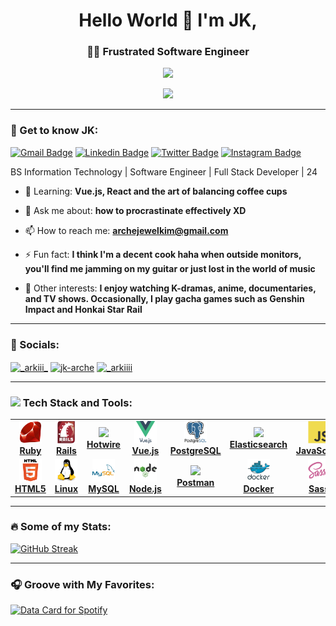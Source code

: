 <h1 align="center">Hello World 🚀 I'm JK,</h1>
<h3 align="center">👨‍💻 Frustrated Software Engineer</h3>

<p align="center"> <img src="https://komarev.com/ghpvc/?username=your-github-archejk&style=plastic"/> </p>

<p align="center"> <img src="https://github.com/archejk/archejk/assets/112525566/18e36981-2009-4992-8b50-bc31c652f6c3"/> </p>

---

<h3 align="left">👋 Get to know JK:</h3>

[![Gmail Badge](https://img.shields.io/badge/-archejewelkim@gmail.com-c14438?style=plastic&logo=Gmail&logoColor=white&link=mailto:archejewelkim@gmail.com)](mailto:archejewelkim@gmail.com) 
[![Linkedin Badge](https://img.shields.io/badge/-jkarche-0072b1?style=plastic&logo=Linkedin&logoColor=white&link=https://www.linkedin.com/in/jk-arche/)](https://www.linkedin.com/in/jk-arche/) [![Twitter Badge](https://img.shields.io/badge/-_arkiii_-00acee?style=plastic&logo=twitter&logoColor=white&link=https://twitter.com/_arkiii_/)](https://www.twitter.com/_arkiii_/) [![Instagram Badge](https://img.shields.io/badge/-_arkiiii-C13584?style=plastic&logo=instagram&logoColor=white&link=https://instagram.com/_arkiiii/)](https://www.instagram.com/_arkiiii/)

BS Information Technology | Software Engineer | Full Stack Developer | 24

- 🌱 Learning: **Vue.js, React and the art of balancing coffee cups**

- 💬 Ask me about: **how to procrastinate effectively XD**

- 📫 How to reach me: **archejewelkim@gmail.com**

- ⚡ Fun fact: **I think I'm a decent cook haha when outside monitors, you'll find me jamming on my guitar or just lost in the world of music**

- 🖤 Other interests: **I enjoy watching K-dramas, anime, documentaries, and TV shows. Occasionally, I play gacha games such as Genshin Impact and Honkai Star Rail**

---

<h3 align="left">🤝 Socials:</h3>

<p align="left">
<a href="https://twitter.com/_arkiii_" target="blank"><img align="center" src="https://raw.githubusercontent.com/rahuldkjain/github-profile-readme-generator/master/src/images/icons/Social/twitter.svg" alt="_arkiii_" height="30" width="40" /></a>
<a href="https://linkedin.com/in/jk-arche" target="blank"><img align="center" src="https://raw.githubusercontent.com/rahuldkjain/github-profile-readme-generator/master/src/images/icons/Social/linked-in-alt.svg" alt="jk-arche" height="30" width="40" /></a>
<a href="https://instagram.com/_arkiiii" target="blank"><img align="center" src="https://raw.githubusercontent.com/rahuldkjain/github-profile-readme-generator/master/src/images/icons/Social/instagram.svg" alt="_arkiiii" height="30" width="40" /></a>
</p>

---

<h3 align="left"><img src="https://media.giphy.com/media/DVzgDqMj7B6KxFWTlL/giphy.gif" width="36" /> Tech Stack and Tools: </h3>
<table align="center">
  <tr>
    <td align="center">
      <a href="https://www.ruby-lang.org/en/" target="_blank" rel="noreferrer">
        <img src="https://raw.githubusercontent.com/devicons/devicon/master/icons/ruby/ruby-original.svg" width="36" /><br>
        <strong>Ruby</strong>
      </a>
    </td>
    <td align="center">
      <a href="https://rubyonrails.org" target="_blank" rel="noreferrer">
        <img src="https://raw.githubusercontent.com/devicons/devicon/master/icons/rails/rails-original-wordmark.svg" width="36" /><br>
        <strong>Rails</strong>
      </a>
    </td>
    <td align="center">
      <a href="https://hotwired.dev/" target="_blank" rel="noreferrer">
        <img src="https://avatars.githubusercontent.com/u/57078419?s=200&v=4" width="36" /><br>
        <strong>Hotwire</strong>
      </a>
    </td>
    <td align="center">
      <a href="https://vuejs.org/" target="_blank" rel="noreferrer">
        <img src="https://raw.githubusercontent.com/devicons/devicon/master/icons/vuejs/vuejs-original-wordmark.svg" width="36" /><br>
        <strong>Vue.js</strong>
      </a>
    </td>
    <td align="center">
      <a href="https://www.postgresql.org" target="_blank" rel="noreferrer">
        <img src="https://raw.githubusercontent.com/devicons/devicon/master/icons/postgresql/postgresql-original-wordmark.svg" width="36" /><br>
        <strong>PostgreSQL</strong>
      </a>
    </td>
    <td align="center">
      <a href="https://www.elastic.co" target="_blank" rel="noreferrer">
        <img src="https://www.vectorlogo.zone/logos/elastic/elastic-icon.svg" width="36" /><br>
        <strong>Elasticsearch</strong>
      </a>
    </td>
    <td align="center">
      <a href="https://developer.mozilla.org/en-US/docs/Web/JavaScript" target="_blank" rel="noreferrer">
        <img src="https://raw.githubusercontent.com/devicons/devicon/master/icons/javascript/javascript-original.svg" width="36" /><br>
        <strong>JavaScript</strong>
      </a>
    </td>
    <td align="center">
      <a href="https://getbootstrap.com" target="_blank" rel="noreferrer">
        <img src="https://raw.githubusercontent.com/devicons/devicon/master/icons/bootstrap/bootstrap-plain-wordmark.svg" width="36" /><br>
        <strong>Bootstrap</strong>
      </a>
    </td>
    <td align="center">
      <a href="https://www.w3schools.com/css/" target="_blank" rel="noreferrer">
        <img src="https://raw.githubusercontent.com/devicons/devicon/master/icons/css3/css3-original-wordmark.svg" width="36" /><br>
        <strong>CSS3</strong>
      </a>
    </td>
  </tr>
  <tr>
    <td align="center">
      <a href="https://www.w3.org/html/" target="_blank" rel="noreferrer">
        <img src="https://raw.githubusercontent.com/devicons/devicon/master/icons/html5/html5-original-wordmark.svg" width="36" /><br>
        <strong>HTML5</strong>
      </a>
    </td>
    <td align="center">
      <a href="https://www.linux.org/" target="_blank" rel="noreferrer">
        <img src="https://raw.githubusercontent.com/devicons/devicon/master/icons/linux/linux-original.svg" width="36" /><br>
        <strong>Linux</strong>
      </a>
    </td>
    <td align="center">
      <a href="https://www.mysql.com/" target="_blank" rel="noreferrer">
        <img src="https://raw.githubusercontent.com/devicons/devicon/master/icons/mysql/mysql-original-wordmark.svg" width="36" /><br>
        <strong>MySQL</strong>
      </a>
    </td>
    <td align="center">
      <a href="https://nodejs.org" target="_blank" rel="noreferrer">
        <img src="https://raw.githubusercontent.com/devicons/devicon/master/icons/nodejs/nodejs-original-wordmark.svg" width="36" /><br>
        <strong>Node.js</strong>
      </a>
    </td>
    <td align="center">
      <a href="https://postman.com" target="_blank" rel="noreferrer">
        <img src="https://www.vectorlogo.zone/logos/getpostman/getpostman-icon.svg" width="36" /><br>
        <strong>Postman</strong>
      </a>
    </td>
    <td align="center">
      <a href="https://www.docker.com/" target="_blank" rel="noreferrer">
        <img src="https://raw.githubusercontent.com/devicons/devicon/master/icons/docker/docker-original-wordmark.svg" width="36" /><br>
        <strong>Docker</strong>
      </a>
    </td>
    <td align="center">
      <a href="https://sass-lang.com" target="_blank" rel="noreferrer">
        <img src="https://raw.githubusercontent.com/devicons/devicon/master/icons/sass/sass-original.svg" width="36" /><br>
        <strong>Sass</strong>
      </a>
    </td>
    <td align="center">
      <a href="https://www.sqlite.org/" target="_blank" rel="noreferrer">
        <img src="https://www.vectorlogo.zone/logos/sqlite/sqlite-icon.svg" width="36" /><br>
        <strong>SQLite</strong>
      </a>
    </td>
    <td align="center">
      <a href="https://tailwindcss.com/" target="_blank" rel="noreferrer">
        <img src="https://www.vectorlogo.zone/logos/tailwindcss/tailwindcss-icon.svg" width="36" /><br>
        <strong>Tailwind</strong>
      </a>
    </td>
  </tr>
</table>

---

<h3 align="left">🔥 Some of my Stats:</h3>

[![GitHub Streak](https://streak-stats.demolab.com?user=archejk&theme=github-dark-dimmed&date_format=M%20j%5B%2C%20Y%5D&mode=weekly)](https://git.io/streak-stats)

---

<h3 align="left">🎧 Groove with My Favorites:</h3>

<a href="https://data-card-for-spotify.herokuapp.com/card?user_id=21dxub5xfc6w5aouqjt5gprby">
  <img src="https://data-card-for-spotify.herokuapp.com/api/card?user_id=21dxub5xfc6w5aouqjt5gprby" alt="Data Card for Spotify">
</a>

